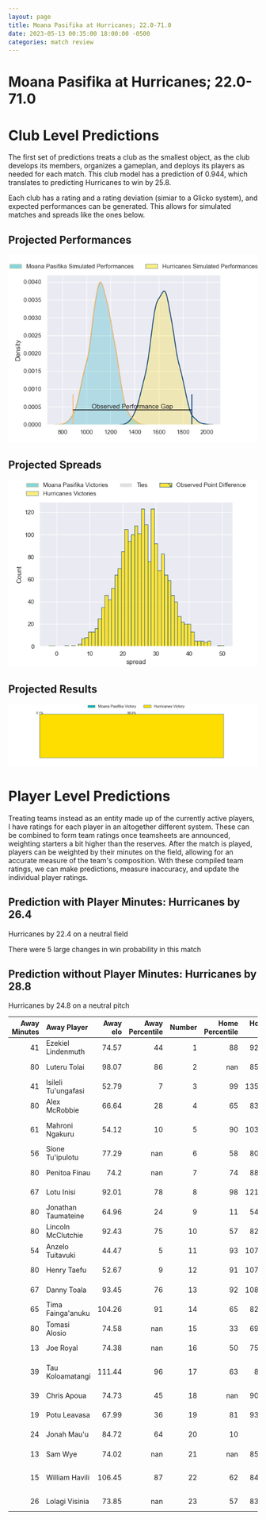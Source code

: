 ```yaml
---  
layout: page  
title: Moana Pasifika at Hurricanes; 22.0-71.0  
date: 2023-05-13 00:35:00 18:00:00 -0500  
categories: match review  
---
```

# Moana Pasifika at Hurricanes; 22.0-71.0

# Club Level Predictions


The first set of predictions treats a club as the smallest object, as the club develops its members, organizes a gameplan, and deploys its players as needed for each match. This club model has a prediction of 0.944, which translates to predicting Hurricanes to win by 25.8.

Each club has a rating and a rating deviation (simiar to a Glicko system), and expected performances can be generated. This allows for simulated matches and spreads like the ones below.
## Projected Performances


![Projected Performances](plots/performances_2023-05-13-Hurricanes-MoanaPasifika.png)
## Projected Spreads


![Projected Spreads](plots/spreads_2023-05-13-Hurricanes-MoanaPasifika.png)
## Projected Results


![Projected Results](plots/resultbar_2023-05-13-Hurricanes-MoanaPasifika.png)
# Player Level Predictions


Treating teams instead as an entity made up of the currently active players, I have ratings for each player in an altogether different system. These can be combined to form team ratings once teamsheets are announced, weighting starters a bit higher than the reserves. After the match is played, players can be weighted by their minutes on the field, allowing for an accurate measure of the team's composition. With these compiled team ratings, we can make predictions, measure inaccuracy, and update the individual player ratings.
## Prediction with Player Minutes: Hurricanes by 26.4


Hurricanes by 22.4 on a neutral field

There were 5 large changes in win probability in this match
## Prediction without Player Minutes: Hurricanes by 28.8


Hurricanes by 24.8 on a neutral pitch



|   Away Minutes | Away Player         |   Away elo |   Away Percentile |   Number |   Home Percentile |   Home elo | Home Player          |   Home Minutes |
|---------------:|:--------------------|-----------:|------------------:|---------:|------------------:|-----------:|:---------------------|---------------:|
|             41 | Ezekiel Lindenmuth  |      74.57 |                44 |        1 |                88 |      92.56 | Tevita Mafileo       |             51 |
|             80 | Luteru Tolai        |      98.07 |                86 |        2 |               nan |      85.29 | Jacob Devery         |             55 |
|             41 | Isileli Tu'ungafasi |      52.79 |                 7 |        3 |                99 |     135.94 | Tyrel Lomax          |             58 |
|             80 | Alex McRobbie       |      66.64 |                28 |        4 |                65 |      83.95 | James Blackwell      |             80 |
|             61 | Mahroni Ngakuru     |      54.12 |                10 |        5 |                90 |     103.99 | Isaia Walker-Leawere |             51 |
|             56 | Sione Tu'ipulotu    |      77.29 |               nan |        6 |                58 |      80.41 | Devan Flanders       |             80 |
|             80 | Penitoa Finau       |      74.2  |               nan |        7 |                74 |      88.74 | Du'Plessis Kirifi    |             67 |
|             67 | Lotu Inisi          |      92.01 |                78 |        8 |                98 |     121.56 | Ardie Savea          |             80 |
|             80 | Jonathan Taumateine |      64.96 |                24 |        9 |                11 |      54.25 | Jamie Booth          |             61 |
|             80 | Lincoln McClutchie  |      92.43 |                75 |       10 |                57 |      82.56 | Aidan Morgan         |             70 |
|             54 | Anzelo Tuitavuki    |      44.47 |                 5 |       11 |                93 |     107.09 | Kini Naholo          |             61 |
|             80 | Henry Taefu         |      52.67 |                 9 |       12 |                91 |     107.48 | Jordie Barrett       |             80 |
|             67 | Danny Toala         |      93.45 |                76 |       13 |                92 |     108.88 | Billy Proctor        |             80 |
|             65 | Tima Fainga'anuku   |     104.26 |                91 |       14 |                65 |      82.96 | Salesi Rayasi        |             80 |
|             80 | Tomasi Alosio       |      74.58 |               nan |       15 |                33 |      69.79 | Harry Godfrey        |             80 |
|             13 | Joe Royal           |      74.38 |               nan |       16 |                50 |      75.73 | Hame Faiva           |             25 |
|             39 | Tau Koloamatangi    |     111.44 |                96 |       17 |                63 |      83.2  | Pouri Rakete-Stones  |             29 |
|             39 | Chris Apoua         |      74.73 |                45 |       18 |               nan |      90.29 | Pasilio Tosi         |             22 |
|             19 | Potu Leavasa        |      67.99 |                36 |       19 |                81 |      93.91 | Caleb Delany         |             29 |
|             24 | Jonah Mau'u         |      84.72 |                64 |       20 |                10 |      53    | Brayden Iose         |             13 |
|             13 | Sam Wye             |      74.02 |               nan |       21 |               nan |      85.02 | Logan Henry          |             19 |
|             15 | William Havili      |     106.45 |                87 |       22 |                62 |      84.25 | Peter Umaga-Jensen   |             10 |
|             26 | Lolagi Visinia      |      73.85 |               nan |       23 |                57 |      83.01 | Joshua Moorby        |             19 |

